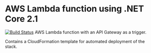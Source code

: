 # AWS Lambda function using .NET Core 2.1
[![Build Status](https://dev.azure.com/simondel/Demo/_apis/build/status/AWS%20Lambda)](https://dev.azure.com/simondel/Demo/_build/latest?definitionId=6)
AWS Lambda function with an API Gateway as a trigger.

Contains a CloudFormation template for automated deployment of the stack.